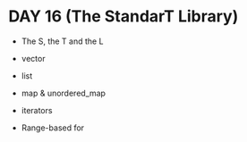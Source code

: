 # DAY 16 (The StandarT Library)

- The S, the T and the L

- vector

- list

- map & unordered_map

- iterators

- Range-based for
